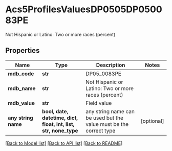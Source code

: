 # Acs5ProfilesValuesDP0505DP050083PE

Not Hispanic or Latino: Two or more races (percent)

## Properties
Name | Type | Description | Notes
------------ | ------------- | ------------- | -------------
**mdb_code** | **str** | DP05_0083PE | 
**mdb_name** | **str** | Not Hispanic or Latino: Two or more races (percent) | 
**mdb_value** | **str** | Field value | 
**any string name** | **bool, date, datetime, dict, float, int, list, str, none_type** | any string name can be used but the value must be the correct type | [optional]

[[Back to Model list]](../README.md#documentation-for-models) [[Back to API list]](../README.md#documentation-for-api-endpoints) [[Back to README]](../README.md)


